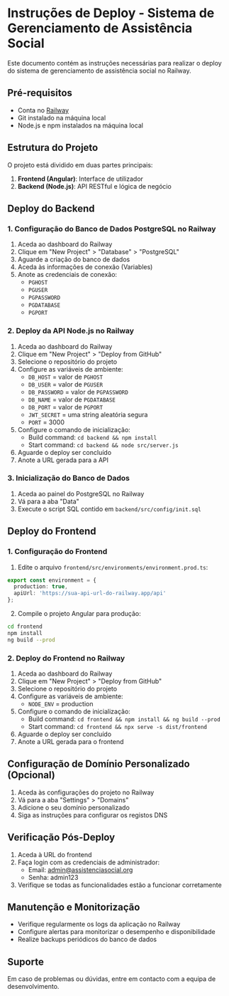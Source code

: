 # Instruções de Deploy - Sistema de Gerenciamento de Assistência Social

Este documento contém as instruções necessárias para realizar o deploy do sistema de gerenciamento de assistência social no Railway.

## Pré-requisitos

- Conta no [Railway](https://railway.app/)
- Git instalado na máquina local
- Node.js e npm instalados na máquina local

## Estrutura do Projeto

O projeto está dividido em duas partes principais:

1. **Frontend (Angular)**: Interface de utilizador
2. **Backend (Node.js)**: API RESTful e lógica de negócio

## Deploy do Backend

### 1. Configuração do Banco de Dados PostgreSQL no Railway

1. Aceda ao dashboard do Railway
2. Clique em "New Project" > "Database" > "PostgreSQL"
3. Aguarde a criação do banco de dados
4. Aceda às informações de conexão (Variables)
5. Anote as credenciais de conexão:
   - `PGHOST`
   - `PGUSER`
   - `PGPASSWORD`
   - `PGDATABASE`
   - `PGPORT`

### 2. Deploy da API Node.js no Railway

1. Aceda ao dashboard do Railway
2. Clique em "New Project" > "Deploy from GitHub"
3. Selecione o repositório do projeto
4. Configure as variáveis de ambiente:
   - `DB_HOST` = valor de `PGHOST`
   - `DB_USER` = valor de `PGUSER`
   - `DB_PASSWORD` = valor de `PGPASSWORD`
   - `DB_NAME` = valor de `PGDATABASE`
   - `DB_PORT` = valor de `PGPORT`
   - `JWT_SECRET` = uma string aleatória segura
   - `PORT` = 3000
5. Configure o comando de inicialização:
   - Build command: `cd backend && npm install`
   - Start command: `cd backend && node src/server.js`
6. Aguarde o deploy ser concluído
7. Anote a URL gerada para a API

### 3. Inicialização do Banco de Dados

1. Aceda ao painel do PostgreSQL no Railway
2. Vá para a aba "Data"
3. Execute o script SQL contido em `backend/src/config/init.sql`

## Deploy do Frontend

### 1. Configuração do Frontend

1. Edite o arquivo `frontend/src/environments/environment.prod.ts`:
```typescript
export const environment = {
  production: true,
  apiUrl: 'https://sua-api-url-do-railway.app/api'
};
```

2. Compile o projeto Angular para produção:
```bash
cd frontend
npm install
ng build --prod
```

### 2. Deploy do Frontend no Railway

1. Aceda ao dashboard do Railway
2. Clique em "New Project" > "Deploy from GitHub"
3. Selecione o repositório do projeto
4. Configure as variáveis de ambiente:
   - `NODE_ENV` = production
5. Configure o comando de inicialização:
   - Build command: `cd frontend && npm install && ng build --prod`
   - Start command: `cd frontend && npx serve -s dist/frontend`
6. Aguarde o deploy ser concluído
7. Anote a URL gerada para o frontend

## Configuração de Domínio Personalizado (Opcional)

1. Aceda às configurações do projeto no Railway
2. Vá para a aba "Settings" > "Domains"
3. Adicione o seu domínio personalizado
4. Siga as instruções para configurar os registos DNS

## Verificação Pós-Deploy

1. Aceda à URL do frontend
2. Faça login com as credenciais de administrador:
   - Email: admin@assistenciasocial.org
   - Senha: admin123
3. Verifique se todas as funcionalidades estão a funcionar corretamente

## Manutenção e Monitorização

- Verifique regularmente os logs da aplicação no Railway
- Configure alertas para monitorizar o desempenho e disponibilidade
- Realize backups periódicos do banco de dados

## Suporte

Em caso de problemas ou dúvidas, entre em contacto com a equipa de desenvolvimento.
